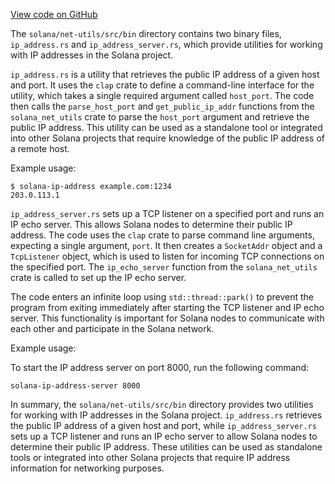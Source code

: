 [View code on GitHub](https://github.com/solana-labs/solana/tree/master/na/net-utils/src/bin)

The `solana/net-utils/src/bin` directory contains two binary files, `ip_address.rs` and `ip_address_server.rs`, which provide utilities for working with IP addresses in the Solana project.

`ip_address.rs` is a utility that retrieves the public IP address of a given host and port. It uses the `clap` crate to define a command-line interface for the utility, which takes a single required argument called `host_port`. The code then calls the `parse_host_port` and `get_public_ip_addr` functions from the `solana_net_utils` crate to parse the `host_port` argument and retrieve the public IP address. This utility can be used as a standalone tool or integrated into other Solana projects that require knowledge of the public IP address of a remote host.

Example usage:

```
$ solana-ip-address example.com:1234
203.0.113.1
```

`ip_address_server.rs` sets up a TCP listener on a specified port and runs an IP echo server. This allows Solana nodes to determine their public IP address. The code uses the `clap` crate to parse command line arguments, expecting a single argument, `port`. It then creates a `SocketAddr` object and a `TcpListener` object, which is used to listen for incoming TCP connections on the specified port. The `ip_echo_server` function from the `solana_net_utils` crate is called to set up the IP echo server.

The code enters an infinite loop using `std::thread::park()` to prevent the program from exiting immediately after starting the TCP listener and IP echo server. This functionality is important for Solana nodes to communicate with each other and participate in the Solana network.

Example usage:

To start the IP address server on port 8000, run the following command:

```
solana-ip-address-server 8000
```

In summary, the `solana/net-utils/src/bin` directory provides two utilities for working with IP addresses in the Solana project. `ip_address.rs` retrieves the public IP address of a given host and port, while `ip_address_server.rs` sets up a TCP listener and runs an IP echo server to allow Solana nodes to determine their public IP address. These utilities can be used as standalone tools or integrated into other Solana projects that require IP address information for networking purposes.

